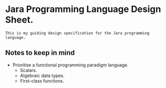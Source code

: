 # Jara Programming Language Design Sheet.

`This is my guiding design specification for the Jara programming language.`

## Notes to keep in mind

- Prioritise a functional programming paradigm language.
    - Scalars.
    - Algebraic data types.
    - First-class functions.
